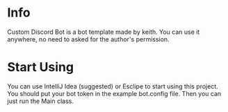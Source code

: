 # Info
Custom Discord Bot is a bot template made by keith.
You can use it anywhere, no need to asked for the author's permission.

# Start Using
You can use IntelliJ Idea (suggested) or Esclipe to start using this project.
You should put your bot token in the example bot.config file.
Then you can just run the Main class.
